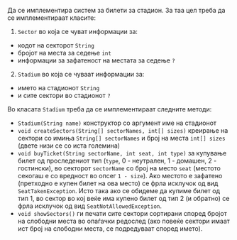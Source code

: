 Да се имплементира систем за билети за стадион. За таа цел треба да се имплементираат класите:

 1. `Sector` во која се чуват информации за:
   - кодот на секторот `String`
   - бројот на места за седење `int`
   - информации за зафатеност на местата за седење `?`
 2. `Stadium` во која се чуваат информации за:
  - името на стадионот `String`
  - и сите сектори во стадионот `?`

Во класата `Stadium` треба да се имплементираат следните методи:

 - `Stadium(String name)` конструктор со аргумент име на стадионот
 - `void createSectors(String[] sectorNames, int[] sizes)` креирање на сектори со имиња `String[] sectorNames` и број на места `int[] sizes` (двете низи се со иста големина)
 - `void buyTicket(String sectorName, int seat, int type)` за купување билет од проследениот тип (`type`, 0 - неутрален, 1 - домашен, 2 - гостински), во секторот `sectorName` со број на место `seat` (местото секогаш е со вредност во опсег `1 - size`). Ако местото е зафатено (претходно е купен билет на ова место) се фрла исклучок од вид `SeatTakenException`. Исто така ако се обидеме да купиме билет од тип 1, во сектор во кој веќе има купено билет од тип 2 (и обратно) се фрла исклучок од вид `SeatNotAllowedException`.
 - `void showSectors()` ги печати сите сектори сортирани според бројот на слободни места во опаѓачки редослед (ако повеќе сектори имаат ист број на слободни места, се подредуваат според името).
